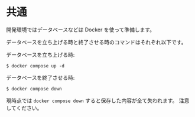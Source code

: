 # 共通

開発環境ではデータベースなどは Docker を使って準備します。

データベースを立ち上げる時と終了させる時のコマンドはそれぞれ以下です。

データベースを立ち上げる時:

```shell
$ docker compose up -d
```

データベースを終了させる時:

```shell
$ docker compose down
```

現時点では `docker compose down` すると保存した内容が全て失われます。
注意してください。
